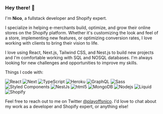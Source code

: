 ### Hey there! 👋

I'm **Nico**, a fullstack developer and Shopify expert.

I specialize in helping e-merchants build, optimize, and grow their online stores on the Shopify platform. Whether it's customizing the look and feel of a store, implementing new features, or optimizing conversion rates, I love working with clients to bring their vision to life.

I love using React, Next.js, Tailwind CSS, and Nest.js to build new projects and I'm comfortable working with SQL and NOSQL databases. I'm always looking for new challenges and opportunities to improve my skills.

Things I code with:

<p>
  <img alt="React" src="https://img.shields.io/badge/-React-45b8d8?style=flat-square&logo=react&logoColor=white" />
    <img alt="Next" src="https://img.shields.io/badge/-NextJS-45b8d8?style=flat-square&logo=nextjs&logoColor=white" />
  <img alt="TypeScript" src="https://img.shields.io/badge/-TypeScript-007ACC?style=flat-square&logo=typescript&logoColor=white" />
  <img alt="Heroku" src="https://img.shields.io/badge/-Heroku-430098?style=flat-square&logo=heroku&logoColor=white" />
  <img alt="GraphQL" src="https://img.shields.io/badge/-GraphQL-E10098?style=flat-square&logo=graphql&logoColor=white" />
  <img alt="Sass" src="https://img.shields.io/badge/-Sass-CC6699?style=flat-square&logo=sass&logoColor=white" />
  <img alt="Styled Components" src="https://img.shields.io/badge/-Styled_Components-db7092?style=flat-square&logo=styled-components&logoColor=white" />
  <img alt="NestJs" src="https://img.shields.io/badge/-NestJs-ea2845?style=flat-square&logo=nestjs&logoColor=white" />
  <img alt="html5" src="https://img.shields.io/badge/-HTML5-E34F26?style=flat-square&logo=html5&logoColor=white" />
  <img alt="MongoDB" src="https://img.shields.io/badge/-MongoDB-13aa52?style=flat-square&logo=mongodb&logoColor=white" />
  <img alt="Nodejs" src="https://img.shields.io/badge/-Nodejs-43853d?style=flat-square&logo=Node.js&logoColor=white" />
  <img alt="Liquid" src="https://img.shields.io/badge/-Liquid-007ACC?style=flat-square&logo=Liquid&logoColor=white" />
  <img alt="Shopify" src="https://img.shields.io/badge/-Shopify-43853d?style=flat-square&logo=Shopify&logoColor=white" />
</p>

Feel free to reach out to me on Twitter [@playoffsnico](https://twitter.com/playoffsnico). I'd love to chat about my work as a developer and Shopify expert, or anything else!
